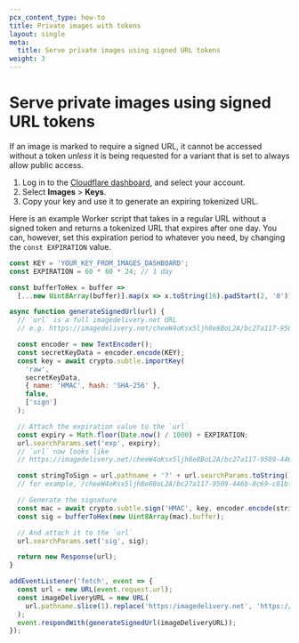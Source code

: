 ```yaml
---
pcx_content_type: how-to
title: Private images with tokens
layout: single
meta:
  title: Serve private images using signed URL tokens
weight: 3
---
```


# Serve private images using signed URL tokens

If an image is marked to require a signed URL, it cannot be accessed without a token _unless_ it is being requested for a variant that is set to always allow public access.

1. Log in to the [Cloudflare dashboard](https://dash.cloudflare.com/login), and select your account.
2. Select **Images** > **Keys**.
3. Copy your key and use it to generate an expiring tokenized URL. 

Here is an example Worker script that takes in a regular URL without a signed token and returns a tokenized URL that expires after one day. You can, however, set this expiration period to whatever you need, by changing the `const EXPIRATION` value.

```js
const KEY = 'YOUR_KEY_FROM_IMAGES_DASHBOARD';
const EXPIRATION = 60 * 60 * 24; // 1 day

const bufferToHex = buffer =>
  [...new Uint8Array(buffer)].map(x => x.toString(16).padStart(2, '0')).join('');

async function generateSignedUrl(url) {
  // `url` is a full imagedelivery.net URL
  // e.g. https://imagedelivery.net/cheeW4oKsx5ljh8e8BoL2A/bc27a117-9509-446b-8c69-c81bfeac0a01/mobile

  const encoder = new TextEncoder();
  const secretKeyData = encoder.encode(KEY);
  const key = await crypto.subtle.importKey(
    'raw',
    secretKeyData,
    { name: 'HMAC', hash: 'SHA-256' },
    false,
    ['sign']
  );

  // Attach the expiration value to the `url`
  const expiry = Math.floor(Date.now() / 1000) + EXPIRATION;
  url.searchParams.set('exp', expiry);
  // `url` now looks like
  // https://imagedelivery.net/cheeW4oKsx5ljh8e8BoL2A/bc27a117-9509-446b-8c69-c81bfeac0a01/mobile?exp=1631289275

  const stringToSign = url.pathname + '?' + url.searchParams.toString();
  // for example, /cheeW4oKsx5ljh8e8BoL2A/bc27a117-9509-446b-8c69-c81bfeac0a01/mobile?exp=1631289275

  // Generate the signature
  const mac = await crypto.subtle.sign('HMAC', key, encoder.encode(stringToSign));
  const sig = bufferToHex(new Uint8Array(mac).buffer);

  // And attach it to the `url`
  url.searchParams.set('sig', sig);

  return new Response(url);
}

addEventListener('fetch', event => {
  const url = new URL(event.request.url);
  const imageDeliveryURL = new URL(
    url.pathname.slice(1).replace('https:/imagedelivery.net', 'https://imagedelivery.net')
  );
  event.respondWith(generateSignedUrl(imageDeliveryURL));
});
```
